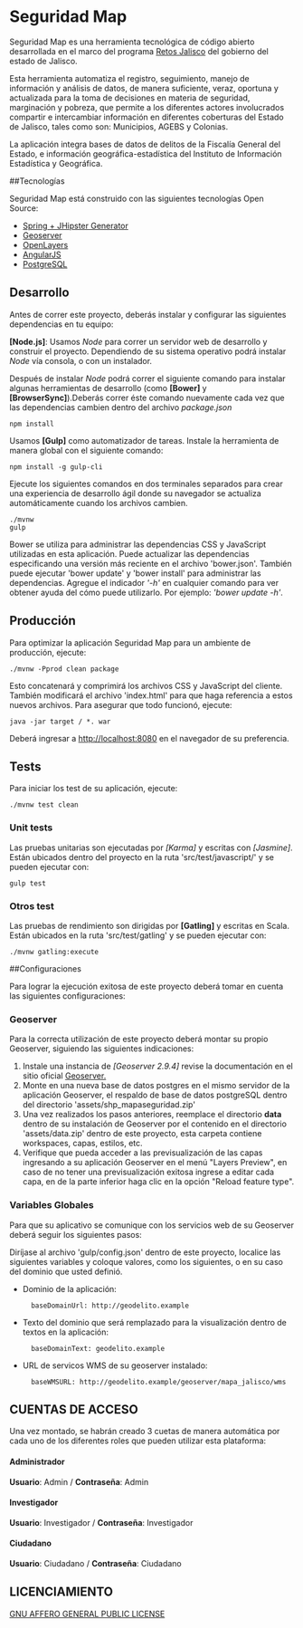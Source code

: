 # Seguridad Map

Seguridad Map es una herramienta tecnológica de código abierto desarrollada en el marco del programa [Retos Jalisco](https://retos.jalisco.gob.mx/) del gobierno del estado de Jalisco.
 
Esta herramienta automatiza el registro, seguimiento, manejo de información y análisis de datos, de manera suficiente, veraz, oportuna y actualizada para la toma de decisiones en materia de seguridad, marginación y pobreza, que permite a los diferentes actores involucrados compartir e intercambiar información en diferentes coberturas del Estado de Jalisco, tales como son: Municipios, AGEBS y Colonias.

La aplicación integra bases de datos de delitos de la Fiscalía General del Estado, e información geográfica-estadística del Instituto de Información Estadística y Geográfica.


##Tecnologías

Seguridad Map está construido con las siguientes tecnologías Open Source:

   * [Spring + JHipster Generator](http://www.jhipster.tech/)
   * [Geoserver](http://geoserver.org/)
   * [OpenLayers](https://openlayers.org/)
   * [AngularJS](https://angularjs.org/)
   * [PostgreSQL](https://www.postgresql.org/)


## Desarrollo


Antes de correr este proyecto, deberás instalar y configurar las siguientes dependencias en tu equipo:

__[Node.js]__:  Usamos _Node_ para correr un servidor web de desarrollo y construir el proyecto.
Dependiendo de su sistema operativo podrá instalar _Node_ vía consola, o con un instalador.

Después de instalar _Node_ podrá correr el siguiente comando para instalar algunas herramientas de desarrollo
(como __[Bower]__ y __[BrowserSync]__).Deberás correr éste comando nuevamente cada vez que las dependencias 
cambien dentro del archivo _package.json_

    npm install

Usamos __[Gulp]__ como automatizador de tareas. Instale la herramienta de manera global con el siguiente comando:

    npm install -g gulp-cli

Ejecute los siguientes comandos en dos terminales separados para crear una experiencia de desarrollo ágil donde su navegador
se actualiza automáticamente cuando los archivos cambien.

    ./mvnw
    gulp

Bower se utiliza para administrar las dependencias CSS y JavaScript utilizadas en esta aplicación. Puede actualizar las dependencias
especificando una versión más reciente en el archivo 'bower.json'. También puede ejecutar 'bower update' y 'bower install' para administrar las dependencias.
Agregue el indicador _'-h'_ en cualquier comando para ver obtener ayuda del cómo puede utilizarlo. Por ejemplo: _'bower update -h'_.


## Producción

Para optimizar la aplicación Seguridad Map para un ambiente de producción, ejecute:

    ./mvnw -Pprod clean package

Esto concatenará y comprimirá los archivos CSS y JavaScript del cliente. También modificará el archivo 'index.html' para que haga referencia a estos nuevos archivos.
Para asegurar que todo funcionó, ejecute:

    java -jar target / *. war

Deberá ingresar a [http://localhost:8080](http://localhost:8080) en el navegador de su preferencia.


## Tests

Para iniciar los test de su aplicación, ejecute:
    
    ./mvnw test clean

### Unit tests

Las pruebas unitarias son ejecutadas por _[Karma]_ y escritas con _[Jasmine]_. Están ubicados dentro del proyecto en la ruta
'src/test/javascript/' y se pueden ejecutar con:

    gulp test


### Otros test

Las pruebas de rendimiento son dirigidas por __[Gatling]__ y escritas en Scala. Están ubicados en  la ruta 'src/test/gatling' y se pueden ejecutar con:

    ./mvnw gatling:execute


##Configuraciones


Para lograr la ejecución exitosa de este proyecto deberá tomar en cuenta las siguientes configuraciones:

### Geoserver

Para la correcta utilización de este proyecto deberá montar su propio Geoserver, siguiendo las siguientes indicaciones:
 
1. Instale una instancia de _[Geoserver 2.9.4]_ revise la documentación en el sitio oficial [Geoserver.](http://docs.geoserver.org/)
1. Monte en una nueva base de datos postgres en el mismo servidor de la aplicación Geoserver, el respaldo de base de datos postgreSQL 
dentro del directorio 'assets/shp_mapaseguridad.zip'
1. Una vez realizados los pasos anteriores, reemplace el directorio __data__ dentro de su instalación de Geoserver por el contenido
en el directorio 'assets/data.zip' dentro de este proyecto, esta carpeta contiene workspaces, capas, estilos, etc. 
1. Verifique que pueda acceder a las previsualización de las capas ingresando a su aplicación Geoserver en el menú "Layers Preview",
en caso de no tener una previsualización exitosa ingrese a editar cada capa, en de la parte inferior haga clic en la opción "Reload feature type".


### Variables Globales

Para que su aplicativo se comunique con los servicios web de su Geoserver deberá seguir los siguientes pasos:


Diríjase al archivo 'gulp/config.json' dentro de este proyecto, localice las siguientes variables y coloque valores,
 como los siguientes, o en su caso del dominio que usted definió.
    

* Dominio de la aplicación:

        baseDomainUrl: http://geodelito.example

* Texto del dominio que será remplazado para la visualización dentro de textos en la aplicación:

        baseDomainText: geodelito.example
                
* URL de servicos WMS de su geoserver instalado:

        baseWMSURL: http://geodelito.example/geoserver/mapa_jalisco/wms


## CUENTAS DE ACCESO

Una vez montado, se habrán creado 3 cuetas de manera automática por cada uno de los diferentes roles
que pueden utilizar esta plataforma:

#### Administrador
__Usuario__: Admin / 
__Contraseña__: Admin


#### Investigador
__Usuario__: Investigador /
__Contraseña__: Investigador


#### Ciudadano
__Usuario__: Ciudadano /
__Contraseña__: Ciudadano


## LICENCIAMIENTO

[GNU AFFERO GENERAL PUBLIC LICENSE](https://www.gnu.org/licenses/licenses.es.html#AGPL)
